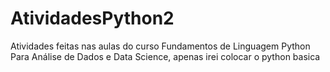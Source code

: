 # AtividadesPython2
Atividades feitas nas aulas do curso Fundamentos de Linguagem Python Para Análise de Dados e Data Science, apenas irei colocar o python basica
